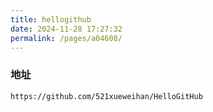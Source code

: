 ```yaml
---
title: hellogithub
date: 2024-11-28 17:27:32
permalink: /pages/a04608/
---
```

### 地址

```
https://github.com/521xueweihan/HelloGitHub
```

